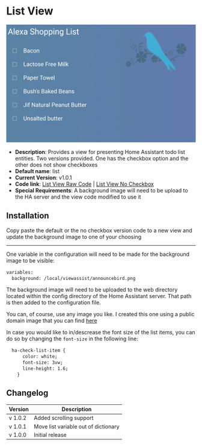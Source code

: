 # List View

![](./listview.png)

* **Description**: Provides a view for presenting Home Assistant todo list entities.  Two versions provided.  One has the checkbox option and the other does not show checkboxes
* **Default name**:  list
* **Current Version**: v1.0.1
* **Code link**:  [List View Raw Code](https://raw.githubusercontent.com/dinki/View-Assist/main/View%20Assist%20dashboard%20and%20views/views/list/list.yaml)  |  [List View No Checkbox](https://raw.githubusercontent.com/dinki/View-Assist/main/View%20Assist%20dashboard%20and%20views/views/list/list-nocheckbox.yaml)
* **Special Requirements**: A background image will need to be upload to the HA server and the view code modified to use it

## Installation 

Copy paste the default or the no checkbox version code to a new view and update the background image to one of your choosing

---
One variable in the configuration will need to be made for the background image to be visible:

```
variables:
  background: /local/viewassist/announcebird.png
```
The background image will need to be uploaded to the web directory located within the config directory of the Home Assistant server.  That path is then added to the configuration file.

You can, of course, use any image you like.  I created this one using a public domain image that you can find [here](https://www.rawpixel.com/image/6293393/vector-background-flower-public-domain)

In case you would like to in/descrease the font size of the list items, you can do so by changing the `font-size` in the following line:

```
  ha-check-list-item {
      color: white;
      font-size: 3vw;
      line-height: 1.6;
    }
```

## Changelog

| Version | Description                          |
|---------|--------------------------------------|
| v 1.0.2 | Added scrolling support              |
| v 1.0.1 | Move list variable out of dictionary |
| v 1.0.0 | Initial release                      |


